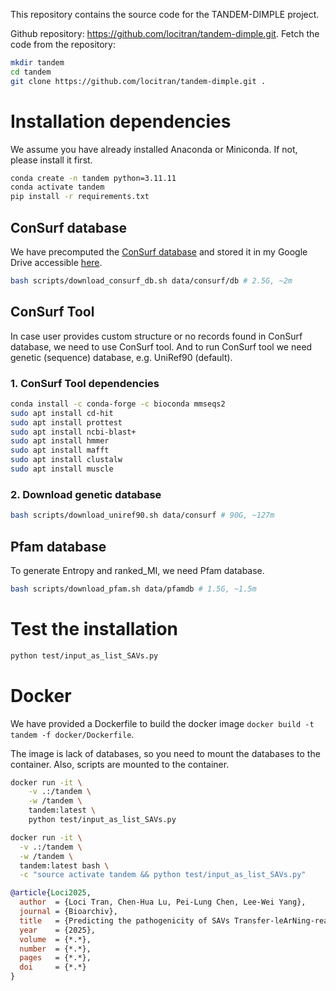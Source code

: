 This repository contains the source code for the TANDEM-DIMPLE project. 

Github repository: https://github.com/locitran/tandem-dimple.git. Fetch the code from the repository:
```bash
mkdir tandem
cd tandem
git clone https://github.com/locitran/tandem-dimple.git .
```

# Installation dependencies

We assume you have already installed Anaconda or Miniconda. If not, please install it first.

```bash
conda create -n tandem python=3.11.11
conda activate tandem
pip install -r requirements.txt
```

## ConSurf database

We have precomputed the [ConSurf database](https://consurfdb.tau.ac.il/) and stored it in my Google Drive accessible [here](https://drive.google.com/file/d/17IFFwGVHrJuUET3J8kEM9sqq2D0Z6Fco/view?usp=drive_link).

```bash
bash scripts/download_consurf_db.sh data/consurf/db # 2.5G, ~2m
```

## ConSurf Tool

In case user provides custom structure or no records found in ConSurf database, we need to use ConSurf tool. And to run ConSurf tool we need genetic (sequence) database, e.g. UniRef90 (default).

### 1. ConSurf Tool dependencies

```bash
conda install -c conda-forge -c bioconda mmseqs2
sudo apt install cd-hit
sudo apt install prottest 
sudo apt install ncbi-blast+
sudo apt install hmmer
sudo apt install mafft
sudo apt install clustalw
sudo apt install muscle
```

### 2. Download genetic database

```bash
bash scripts/download_uniref90.sh data/consurf # 90G, ~127m
```

## Pfam database

To generate Entropy and ranked_MI, we need Pfam database.

```bash
bash scripts/download_pfam.sh data/pfamdb # 1.5G, ~1.5m
```

# Test the installation
```bash
python test/input_as_list_SAVs.py
```

# Docker 

We have provided a Dockerfile to build the docker image `docker build -t tandem -f docker/Dockerfile`. 

The image is lack of databases, so you need to mount the databases to the container. 
Also, scripts are mounted to the container. 

```bash
docker run -it \
    -v .:/tandem \
    -w /tandem \
    tandem:latest \
    python test/input_as_list_SAVs.py

docker run -it \
  -v .:/tandem \
  -w /tandem \
  tandem:latest bash \
  -c "source activate tandem && python test/input_as_list_SAVs.py"
```

```bibtex
@article{Loci2025,
  author  = {Loci Tran, Chen-Hua Lu, Pei-Lung Chen, Lee-Wei Yang},
  journal = {Bioarchiv},
  title   = {Predicting the pathogenicity of SAVs Transfer-leArNing-ready and Dynamics-Empowered Model for DIsease-specific Missense Pathogenicity Level Estimation},
  year    = {2025},
  volume  = {*.*},
  number  = {*.*},
  pages   = {*.*},
  doi     = {*.*}
}
```   
